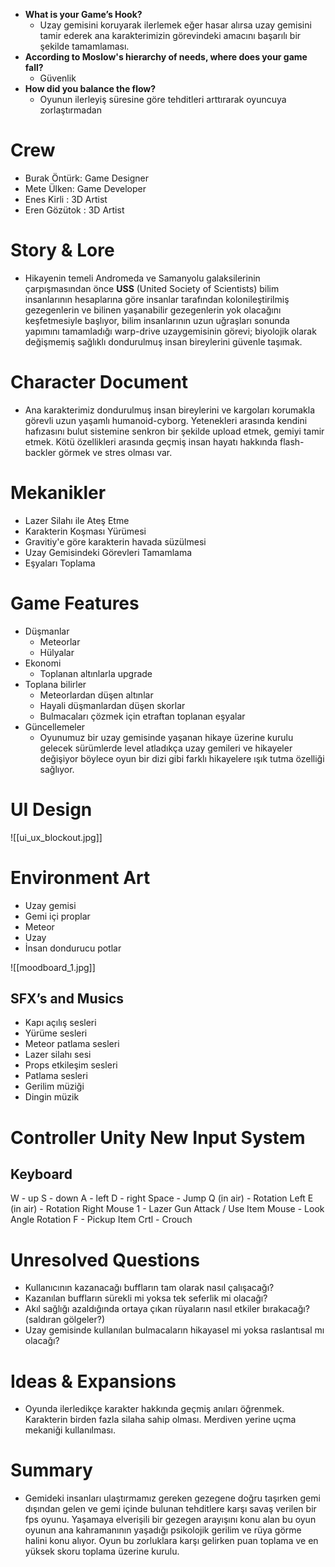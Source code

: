 
- **What is your Game’s Hook?**
	- Uzay gemisini koruyarak ilerlemek eğer hasar alırsa uzay gemisini tamir ederek ana karakterimizin görevindeki amacını başarılı bir şekilde tamamlaması.
- **According to Moslow's hierarchy of needs, where does your game fall?**
	- Güvenlik
- **How did you balance the flow?**
	- Oyunun ilerleyiş süresine göre tehditleri arttırarak oyuncuya zorlaştırmadan  

# Crew
- Burak Öntürk: Game Designer 
- Mete Ülken: Game Developer
- Enes Kirli : 3D Artist 
- Eren Gözütok : 3D Artist 
# Story & Lore
- Hikayenin temeli Andromeda ve Samanyolu galaksilerinin çarpışmasından önce **USS**
  (United Society of Scientists) bilim insanlarının hesaplarına göre insanlar tarafından kolonileştirilmiş gezegenlerin ve bilinen yaşanabilir gezegenlerin yok olacağını keşfetmesiyle başlıyor, bilim insanlarının uzun uğraşları sonunda yapımını tamamladığı warp-drive uzaygemisinin görevi; biyolojik olarak değişmemiş sağlıklı dondurulmuş insan bireylerini güvenle taşımak.
  
# Character Document
- Ana karakterimiz dondurulmuş insan bireylerini ve kargoları korumakla görevli uzun yaşamlı humanoid-cyborg. Yetenekleri arasında kendini hafızasını bulut sistemine senkron bir şekilde upload etmek, gemiyi tamir etmek. Kötü özellikleri arasında geçmiş insan hayatı hakkında flash-backler görmek ve stres olması var. 

# Mekanikler
- Lazer Silahı ile Ateş Etme 
- Karakterin Koşması Yürümesi 
- Gravitiy'e göre karakterin havada süzülmesi 
- Uzay Gemisindeki Görevleri Tamamlama
- Eşyaları Toplama
# Game Features
- Düşmanlar
	- Meteorlar
	- Hülyalar
-  Ekonomi
	- Toplanan altınlarla upgrade
- Toplana bilirler
	- Meteorlardan düşen altınlar  
	- Hayali düşmanlardan düşen skorlar  
	- Bulmacaları çözmek için etraftan toplanan eşyalar
- Güncellemeler
	- Oyunumuz bir uzay gemisinde yaşanan hikaye üzerine kurulu gelecek sürümlerde level atladıkça uzay gemileri ve hikayeler değişiyor böylece oyun bir dizi gibi farklı hikayelere ışık tutma özelliği sağlıyor.
# UI Design

![[ui_ux_blockout.jpg]]

# Environment Art

 - Uzay gemisi
 - Gemi içi proplar
 - Meteor
 - Uzay
 - İnsan dondurucu potlar
  
![[moodboard_1.jpg]]

## SFX’s and Musics
- Kapı açılış sesleri
- Yürüme sesleri
- Meteor patlama sesleri
- Lazer silahı sesi
- Props etkileşim sesleri
- Patlama sesleri
- Gerilim müziği
- Dingin müzik

# Controller Unity New Input System 
## Keyboard
W - up 
S - down 
A - left 
D - right 
Space - Jump 
Q (in air) - Rotation 
Left E (in air) - Rotation Right 
Mouse 1 - Lazer Gun Attack / Use Item 
Mouse - Look Angle Rotation 
F - Pickup Item 
Crtl - Crouch

# Unresolved Questions
- Kullanıcının kazanacağı buffların tam olarak nasıl çalışacağı? 
- Kazanılan buffların sürekli mi yoksa tek seferlik mi olacağı? 
- Akıl sağlığı azaldığında ortaya çıkan rüyaların nasıl etkiler bırakacağı? (saldıran gölgeler?)
- Uzay gemisinde kullanılan bulmacaların hikayasel mi yoksa raslantısal mı olacağı?

# Ideas & Expansions
- Oyunda ilerledikçe karakter hakkında geçmiş anıları öğrenmek. Karakterin birden fazla silaha sahip olması. Merdiven yerine uçma mekaniği kullanılması.
# Summary
- Gemideki insanları ulaştırmamız gereken gezegene doğru taşırken gemi dışından gelen ve gemi içinde bulunan tehditlere karşı savaş verilen bir fps oyunu. Yaşamaya elverişili bir gezegen arayışını konu alan bu oyun oyunun ana kahramanının yaşadığı psikolojik gerilim ve rüya görme halini konu alıyor. Oyun bu zorluklara karşı gelirken puan toplama ve en yüksek skoru toplama üzerine kurulu.